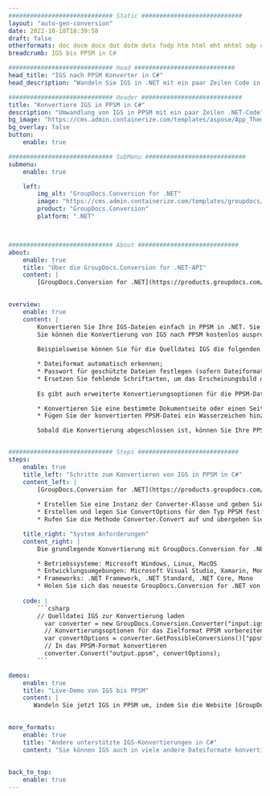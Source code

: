 ```yaml
---
############################# Static ############################
layout: "auto-gen-conversion"
date: 2022-10-18T18:39:58
draft: false
otherformats: doc docm docx dot dotm dotx fodp htm html mht mhtml odp odt otp pot potm potx pps ppsm ppsx ppt pptm pptx rtf
breadcrumb: IGS bis PPSM in C#

############################# Head ############################
head_title: "IGS nach PPSM Konverter in C#"
head_description: "Wandeln Sie IGS in .NET mit ein paar Zeilen Code in PPSM um. Verwenden Sie die GroupDocs Document Conversion API, um über 160 Dateiformate zu konvertieren."

############################# Header ############################
title: "Konvertiere IGS in PPSM in C#"
description: "Umwandlung von IGS in PPSM mit ein paar Zeilen .NET-Code"
bg_image: "https://cms.admin.containerize.com/templates/aspose/App_Themes/V3/images/bg/header1.png"
bg_overlay: false
button:
    enable: true

############################# SubMenu ############################
submenu:
    enable: true

    left:
        img_alt: "GroupDocs.Conversion for .NET"
        image: "https://cms.admin.containerize.com/templates/groupdocs/images/product-logos/90x90-noborder/groupdocs-conversion-net.png"
        product: "GroupDocs.Conversion"
        platform: ".NET"



############################# About ############################
about:
    enable: true
    title: "Über die GroupDocs.Conversion for .NET-API"
    content: |
        [GroupDocs.Conversion for .NET](https://products.groupdocs.com/conversion/net/) kann verwendet werden, um Microsoft Word, Excel, PowerPoint, PDF, Visio und andere Formate zu konvertieren. GroupDocs.Conversion ist eine eigenständige API, die sich für Backend- und interne Systeme eignet, bei denen eine hohe Leistung erforderlich ist. Es ist unabhängig von Software wie Microsoft oder Open Office.
    

overview:
    enable: true
    content: |
        Konvertieren Sie Ihre IGS-Dateien einfach in PPSM in .NET. Sie können nur ein paar C#-Codezeilen auf jeder Plattform Ihrer Wahl verwenden, z. B. Windows, Linux, macOS.
        Sie können die Konvertierung von IGS nach PPSM kostenlos ausprobieren und die Qualität der Konvertierungsergebnisse bewerten. Neben einfachen Dateikonvertierungsszenarien können Sie erweiterte Optionen zum Laden der Quelldatei IGS und zum Speichern des Ausgabeergebnisses PPSM ausprobieren. 
        
        Beispielsweise können Sie für die Quelldatei IGS die folgenden Ladeoptionen verwenden:

        * Dateiformat automatisch erkennen;
        * Passwort für geschützte Dateien festlegen (sofern Dateiformat dies unterstützt);
        * Ersetzen Sie fehlende Schriftarten, um das Erscheinungsbild des Dokuments beizubehalten.
        
        Es gibt auch erweiterte Konvertierungsoptionen für die PPSM-Datei:

        * Konvertieren Sie eine bestimmte Dokumentseite oder einen Seitenbereich;
        * Fügen Sie der konvertierten PPSM-Datei ein Wasserzeichen hinzu und vieles mehr.

        Sobald die Konvertierung abgeschlossen ist, können Sie Ihre PPSM-Datei im lokalen Dateipfad oder auf einem Speicher von Drittanbietern wie FTP, Amazon S3, Google Drive, Dropbox usw. speichern. Bitte beachten Sie, dass Sie IGS in PPSM muss keine zusätzliche Software installiert werden - wie MS Office, Open Office, Adobe Acrobat Reader etc.


############################# Steps ############################
steps:
    enable: true
    title_left: "Schritte zum Konvertieren von IGS in PPSM in C#"
    content_left: |
        [GroupDocs.Conversion for .NET](https://products.groupdocs.com/conversion/net/) erleichtert Entwicklern das Konvertieren einer IGS-Datei in PPSM mit wenigen Codezeilen.
        
        * Erstellen Sie eine Instanz der Converter-Klasse und geben Sie die Datei IGS mit dem vollständigen Pfad an
        * Erstellen und legen Sie ConvertOptions für den Typ PPSM fest.
        * Rufen Sie die Methode Converter.Convert auf und übergeben Sie den vollständigen Pfad und das Format (PPSM) als Parameter

    title_right: "System Anforderungen"
    content_right: |
        Die grundlegende Konvertierung mit GroupDocs.Conversion for .NET kann in nur wenigen einfachen Schritten durchgeführt werden. Unsere APIs werden auf allen wichtigen Plattformen und Betriebssystemen unterstützt. Stellen Sie vor dem Ausführen des folgenden Codes sicher, dass die folgenden Voraussetzungen auf Ihrem System installiert sind.

        * Betriebssysteme: Microsoft Windows, Linux, MacOS
        * Entwicklungsumgebungen: Microsoft Visual Studio, Xamarin, MonoDevelop
        * Frameworks: .NET Framework, .NET Standard, .NET Core, Mono
        * Holen Sie sich das neueste GroupDocs.Conversion for .NET von [Nuget](https://www.nuget.org/packages/groupdocs.conversion)
         
    code: |
        ```csharp    
        // Quelldatei IGS zur Konvertierung laden
          var converter = new GroupDocs.Conversion.Converter("input.igs");
          // Konvertierungsoptionen für das Zielformat PPSM vorbereiten
          var convertOptions = converter.GetPossibleConversions()["ppsm"].ConvertOptions;
          // In das PPSM-Format konvertieren
          converter.Convert("output.ppsm", convertOptions);
        ```

demos:
    enable: true
    title: "Live-Demo von IGS bis PPSM"
    content: |
       Wandeln Sie jetzt IGS in PPSM um, indem Sie die Website [GroupDocs.Conversion App](https://products.groupdocs.app/conversion/family) besuchen. Die Online-Demo hat die folgenden Vorteile
          

more_formats:
    enable: true
    title: "Andere unterstützte IGS-Konvertierungen in C#"
    content: "Sie können IGS auch in viele andere Dateiformate konvertieren. Bitte sehen Sie sich die Liste unten an."
       
       
back_to_top:
    enable: true
---
```

